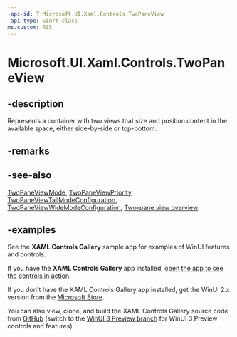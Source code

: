 ```yaml
---
-api-id: T:Microsoft.UI.Xaml.Controls.TwoPaneView
-api-type: winrt class
ms.custom: RS5
---
```


<!-- Class syntax.
public class TwoPaneView : Control, Control
-->

# Microsoft.UI.Xaml.Controls.TwoPaneView

## -description

Represents a container with two views that size and position content in the available space, either side-by-side or top-bottom.

## -remarks

## -see-also

[TwoPaneViewMode](twopaneviewmode.md), [TwoPaneViewPriority](twopaneviewpriority.md), [TwoPaneViewTallModeConfiguration](twopaneviewtallmodeconfiguration.md), [TwoPaneViewWideModeConfiguration](twopaneviewwidemodeconfiguration.md), [Two-pane view overview](/windows/uwp/design/controls-and-patterns/two-pane-view)

## -examples

See the **XAML Controls Gallery** sample app for examples of WinUI features and controls.

If you have the **XAML Controls Gallery** app installed, [open the app to see the controls in action](xamlcontrolsgallery:).

If you don't have the XAML Controls Gallery app installed, get the WinUI 2.x version from the [Microsoft Store](https://www.microsoft.com/p/xaml-controls-gallery/9msvh128x2zt).

You can also view, clone, and build the XAML Controls Gallery source code from [GitHub](https://github.com/Microsoft/Xaml-Controls-Gallery) (switch to the [WinUI 3 Preview branch](https://github.com/microsoft/Xaml-Controls-Gallery/tree/winui3preview) for WinUI 3 Preview controls and features).
